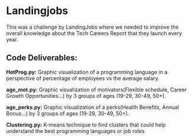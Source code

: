 # Landingjobs

This was a challenge by LandingJobs where we needed to improve the overall knowledge about the Tech Careers Report that they launch every year.

## Code Deliverables:
  **HotProg.py:** Graphic visualization of a programming language in a perspective of percentage of employees vs the average salary.
  
  **age_mot.py:**  Graphic visualization of motivators(Flexible schedule, Career Growth Opportunities...) by 3 groups of ages (19-29, 30-49, 50+).
  
  **age_perks.py:**  Graphic visualization of a perks(Health Benefits, Annual Bonus...) by 3 groups of ages (19-29, 30-49, 50+).
  
  **Clustering.py:**  K-means technique to find clusters that could help understand the best programming languages or job roles
